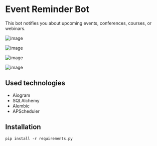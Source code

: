 # Event Reminder Bot
This bot notifies you about upcoming events, conferences, courses, or webinars.

![image](https://user-images.githubusercontent.com/95584571/199554190-a7ecaaae-3eac-4082-b531-3d290522adbf.png)

![image](https://user-images.githubusercontent.com/95584571/199554801-7bb9ef19-cffe-4697-bc9c-a53ac2a83d15.png)

![image](https://user-images.githubusercontent.com/95584571/199555274-dfb13101-8a9a-4500-a303-2de3db095b3a.png)

![image](https://user-images.githubusercontent.com/95584571/199556001-ced14b9b-0ed9-4ebc-bdef-5e82aafb6279.png)

## Used technologies
- Aiogram
- SQLAlchemy
- Alembic
- APScheduler

## Installation
```pip install -r requirements.py```
